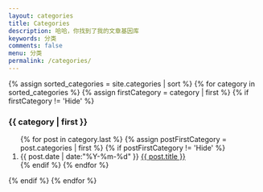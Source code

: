 ```yaml
---
layout: categories
title: Categories
description: 哈哈，你找到了我的文章基因库
keywords: 分类
comments: false
menu: 分类
permalink: /categories/
---
```


<section class="container posts-content">
{% assign sorted_categories = site.categories | sort %}
{% for category in sorted_categories %}
{% assign firstCategory = category | first %}
{% if firstCategory != 'Hide' %}
<h3>{{ category | first }}</h3>
<ol class="posts-list" id="{{ category[0] }}">
{% for post in category.last %}
{% assign postFirstCategory = post.categories | first %}
{% if postFirstCategory != 'Hide' %}
<li class="posts-list-item">
<span class="posts-list-meta">{{ post.date | date:"%Y-%m-%d" }}</span>
<a class="posts-list-name" href="{{ site.url }}{{ post.url }}">{{ post.title }}</a>
</li>
{% endif %}
{% endfor %}
</ol>
{% endif %}
{% endfor %}
</section>
<!-- /section.content -->
